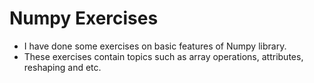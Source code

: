 # Numpy Exercises

* I have done some exercises on basic features of Numpy library.
* These exercises contain topics such as array operations, attributes, reshaping and etc.
